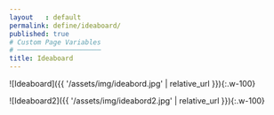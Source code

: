 ```yaml
---
layout   : default
permalink: define/ideaboard/
published: true
# Custom Page Variables
# ─────────────────────
title: Ideaboard
---
```



![Ideaboard]({{ '/assets/img/ideabord.jpg' | relative_url }}){:.w-100}

![Ideaboard2]({{ '/assets/img/ideabord2.jpg' | relative_url }}){:.w-100}